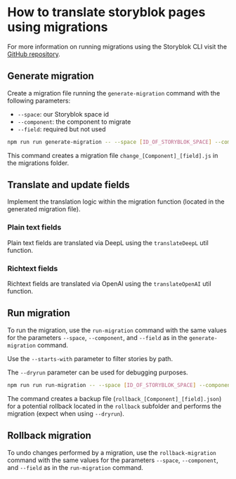 # How to translate storyblok pages using migrations

For more information on running migrations using the Storyblok CLI visit the [GitHub repository](https://github.com/storyblok/storyblok-cli).

## Generate migration
Create a migration file running the `generate-migration` command with the following parameters:

- `--space`: our Storyblok space id
- `--component`: the component to migrate
- `--field`: required but not used

```bash
npm run run generate-migration -- --space [ID_OF_STORYBLOK_SPACE] --component [COMPONENT_TO_PROCESS] --field [FIELD]
```

This command creates a migration file `change_[Component]_[field].js` in the migrations folder.

## Translate and update fields
Implement the translation logic within the migration function (located in the generated migration file).

### Plain text fields
Plain text fields are translated via DeepL using the `translateDeepL` util function.

### Richtext fields
Richtext fields are translated via OpenAI using the `translateOpenAI` util function.


## Run migration
To run the migration, use the `run-migration` command with the same values for the parameters `--space`, `--component`, and `--field` as in the `generate-migration` command.

Use the `--starts-with` parameter to filter stories by path.

The `--dryrun` parameter can be used for debugging purposes.

```bash
npm run run run-migration -- --space [ID_OF_STORYBLOK_SPACE] --component [COMPONENT_TO_PROCESS] --field [FIELD] --starts-with [PATH_TO_FILTER_BY]
```

The command creates a backup file (`rollback_[Component]_[field].json`) for a potential rollback located in the `rollback` subfolder and performs the migration (expect when using `--dryrun`).

## Rollback migration
To undo changes performed by a migration, use the `rollback-migration` command with the same values for the parameters `--space`, `--component`, and `--field` as in the `run-migration` command.